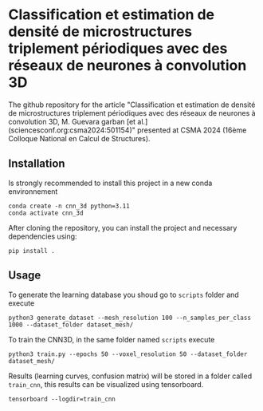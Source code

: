 # Classification et estimation de densité de microstructures triplement périodiques avec des réseaux de neurones à convolution 3D
The github repository for the article "Classification et estimation de densité de microstructures
triplement périodiques avec des réseaux de neurones à convolution 3D, M.
Guevara garban [et al.] (sciencesconf.org:csma2024:501154)" presented at CSMA
2024 (16ème Colloque National en Calcul de Structures).

## Installation

Is strongly recommended to install this project in a new conda environnement

```
conda create -n cnn_3d python=3.11
conda activate cnn_3d
```

After cloning the repository, you can install the project and necessary
dependencies using:

```
pip install .
```

## Usage

To generate the learning database you shoud go to `scripts` folder and execute

```
python3 generate_dataset --mesh_resolution 100 --n_samples_per_class 1000 --dataset_folder dataset_mesh/
```

To train the CNN3D, in the same folder named `scripts` execute

```
python3 train.py --epochs 50 --voxel_resolution 50 --dataset_folder dataset_mesh/
```

Results (learning curves, confusion matrix) will be stored in a folder called
`train_cnn`, this results can be visualized using tensorboard.

```
tensorboard --logdir=train_cnn
